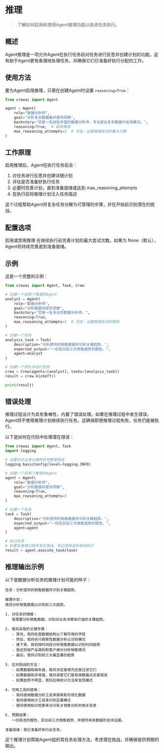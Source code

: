 # 推理

> 了解如何启用和使用Agent推理功能以改进任务执行。

## 概述

Agent推理是一项允许Agent在执行任务前对任务进行反思并创建计划的功能。这有助于Agent更有条理地处理任务，并确保它们已准备好执行分配的工作。

## 使用方法

要为Agent启用推理，只需在创建Agent时设置 `reasoning=True`：

```python
from crewai import Agent

agent = Agent(
    role="数据分析师",
    goal="分析复杂数据集并提供洞察",
    backstory="您是一名经验丰富的数据分析师，专长是在复杂数据中发现模式。",
    reasoning=True,  # 启用推理
    max_reasoning_attempts=3  # 可选：设置推理尝试的最大次数
)
```

## 工作原理

启用推理后，Agent在执行任务前会：

1. 对任务进行反思并创建详细计划
2. 评估是否准备好执行任务
3. 必要时完善计划，直到准备就绪或达到 max_reasoning_attempts
4. 在执行前将推理计划注入任务描述

这个过程帮助Agent将复杂任务分解为可管理的步骤，并在开始前识别潜在的挑战。

## 配置选项

<ParamField body="reasoning" type="bool" default="False">
  启用或禁用推理
</ParamField>

<ParamField body="max_reasoning_attempts" type="int" default="None">
  在继续执行前完善计划的最大尝试次数。如果为 None（默认），Agent将持续完善直到准备就绪。
</ParamField>

## 示例

这是一个完整的示例：

```python
from crewai import Agent, Task, Crew

# 创建一个启用了推理的Agent
analyst = Agent(
    role="数据分析师",
    goal="分析数据并提供洞察",
    backstory="您是一名专业的数据分析师。",
    reasoning=True,
    max_reasoning_attempts=3  # 可选：设置推理尝试的限制
)

# 创建一个任务
analysis_task = Task(
    description="分析提供的销售数据并识别关键趋势。",
    expected_output="一份突出前三大销售趋势的报告。",
    agent=analyst
)

# 创建一个团队并运行任务
crew = Crew(agents=[analyst], tasks=[analysis_task])
result = crew.kickoff()

print(result)
```

## 错误处理

推理过程设计为具有鲁棒性，内置了错误处理。如果在推理过程中发生错误，Agent将不使用推理计划继续执行任务。这确保即使推理过程失败，任务仍能被执行。

以下是如何在代码中处理潜在错误：

```python
from crewai import Agent, Task
import logging

# 设置日志记录以捕获任何推理错误
logging.basicConfig(level=logging.INFO)

# 创建一个启用了推理的Agent
agent = Agent(
    role="数据分析师",
    goal="分析数据并提供洞察",
    reasoning=True,
    max_reasoning_attempts=3
)

# 创建一个任务
task = Task(
    description="分析提供的销售数据并识别关键趋势。",
    expected_output="一份突出前三大销售趋势的报告。",
    agent=agent
)

# 执行任务
# 如果在推理过程中发生错误，将记录错误并继续执行
result = agent.execute_task(task)
```

## 推理输出示例

以下是数据分析任务的推理计划可能的样子：

```
任务：分析提供的销售数据并识别关键趋势。

推理计划：
我将分析销售数据以识别前三大趋势。

1. 对任务的理解：
   我需要分析销售数据，识别对业务决策有价值的关键趋势。

2. 我将采取的关键步骤：
   - 首先，我将检查数据结构以了解可用的字段
   - 然后，我将执行探索性数据分析以识别模式
   - 接下来，我将按时间段分析销售数据以识别时间趋势
   - 我还将按产品类别和客户细分分析销售情况
   - 最后，我将识别前三大最显著的趋势

3. 应对挑战的方法：
   - 如果数据有缺失值，我将决定是填充还是过滤它们
   - 如果数据有异常值，我将调查它们是有效数据点还是错误
   - 如果趋势不明显，我将应用统计方法来发现模式

4. 可用工具的使用：
   - 我将使用数据分析工具来探索和可视化数据
   - 我将使用统计工具来识别显著模式
   - 我将使用知识检索来访问有关销售分析的相关信息

5. 预期结果：
   一份简洁的报告，突出前三大销售趋势，并提供来自数据的支持证据。

准备就绪：我已准备好执行此任务。
```

这个推理计划帮助Agent组织其任务处理方法，考虑潜在挑战，并确保提供预期的输出。